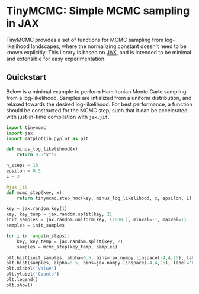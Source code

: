 # TinyMCMC: Simple MCMC sampling in JAX

TinyMCMC provides a set of functions for MCMC sampling from log-likelihood landscapes, where the normalizing constant doesn't need to be known explicitly. This library is based on [JAX](https://github.com/google/jax), and is intended to be minimal and extensible for easy experimentation.

## Quickstart

Below is a minimal example to perform Hamiltonian Monte Carlo sampling from a log-likelihood. Samples are intialized from a uniform distribution, and relaxed towards the desired log-likelihood. For best performance, a function should be constructed for the MCMC step, such that it can be accelerated with just-in-time compilation with `jax.jit`.
```python
import tinymcmc
import jax
import matplotlib.pyplot as plt

def minus_log_likelihood(x):
    return 0.5*x**2

n_steps = 10
epsilon = 0.5
L = 3

@jax.jit
def mcmc_step(key, x):
    return tinymcmc.step_hmc(key, minus_log_likelihood, x, epsilon, L)

key = jax.random.key(1)
key, key_temp = jax.random.split(key, 2)
init_samples = jax.random.uniform(key, (1000,), minval=-1, maxval=1)
samples = init_samples

for i in range(n_steps):
    key, key_temp = jax.random.split(key, 2)
    samples = mcmc_step(key_temp, samples)

plt.hist(init_samples, alpha=0.5, bins=jax.numpy.linspace(-4,4,25), label='Initial Samples')
plt.hist(samples, alpha=0.5, bins=jax.numpy.linspace(-4,4,25), label='Final Samples')
plt.xlabel('Value')
plt.ylabel('Counts')
plt.legend()
plt.show()
```
